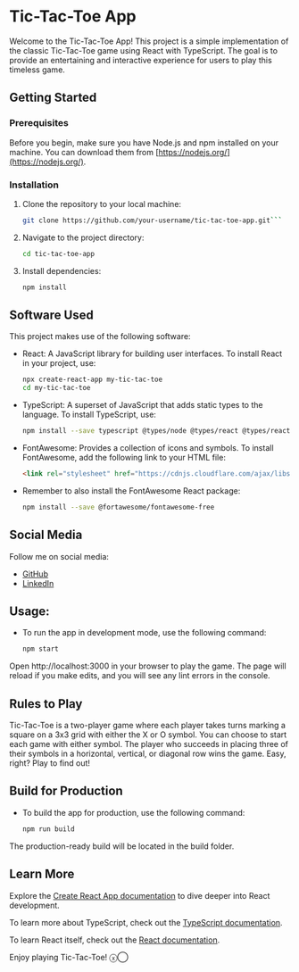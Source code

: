 # Tic-Tac-Toe App

Welcome to the Tic-Tac-Toe App! This project is a simple implementation of the classic Tic-Tac-Toe game using React with TypeScript. 
The goal is to provide an entertaining and interactive experience for users to play this timeless game.

## Getting Started

### Prerequisites

Before you begin, make sure you have Node.js and npm installed on your machine. You can download them from [https://nodejs.org/](https://nodejs.org/).

### Installation

1. Clone the repository to your local machine:

   ```bash
   git clone https://github.com/your-username/tic-tac-toe-app.git```

2. Navigate to the project directory:

    ```bash
    cd tic-tac-toe-app
3. Install dependencies:

    ```bash
    npm install

## Software Used
This project makes use of the following software:

- React: A JavaScript library for building user interfaces. To install React in your project, use:
    ```bash
    npx create-react-app my-tic-tac-toe
    cd my-tic-tac-toe

- TypeScript: A superset of JavaScript that adds static types to the language. To install TypeScript, use:
    ```bash
    npm install --save typescript @types/node @types/react @types/react-dom @types/jest

- FontAwesome: Provides a collection of icons and symbols. To install FontAwesome, add the following link to your HTML file:
    ```html
    <link rel="stylesheet" href="https://cdnjs.cloudflare.com/ajax/libs/font-awesome/4.7.0/css/font-awesome.min.css">

- Remember to also install the FontAwesome React package:
    ```bash
    npm install --save @fortawesome/fontawesome-free

## Social Media

Follow me on social media:

- [GitHub](https://github.com/your-username)
- [LinkedIn](https://www.linkedin.com/in/your-linkedin-profile/)

## Usage: 

- To run the app in development mode, use the following command:
    ```bash
    npm start

Open http://localhost:3000 in your browser to play the game. The page will reload if you make edits, and you will see any lint errors in the console.

## Rules to Play

Tic-Tac-Toe is a two-player game where each player takes turns marking a square on a 3x3 grid with either the X or O symbol. You can choose to start each game with either symbol. The player who succeeds in placing three of their symbols in a horizontal, vertical, or diagonal row wins the game. Easy, right? Play to find out!

## Build for Production

- To build the app for production, use the following command:
    ```bash
    npm run build

The production-ready build will be located in the build folder.

## Learn More

Explore the [Create React App documentation](https://create-react-app.dev/docs/getting-started/) to dive deeper into React development.

To learn more about TypeScript, check out the [TypeScript documentation](https://www.typescriptlang.org/docs/).

To learn React itself, check out the [React documentation](https://reactjs.org/).

Enjoy playing Tic-Tac-Toe! ⓧ◯
